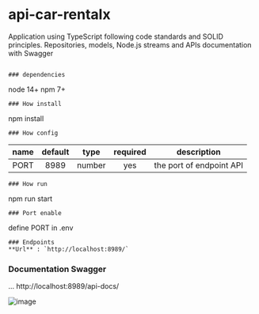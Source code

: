 # api-car-rentalx

Application using TypeScript following code standards and SOLID principles. Repositories, models, Node.js streams and APIs documentation with Swagger

```

### dependencies 
```
node 14+
npm 7+
```
### How install
```
npm install
```
### How config 
```
|      name      | default |  type  | required |                            description                            |
| :------------: | :-----: | :----: | :------: | :---------------------------------------------------------------: |
|      PORT      |  8989   | number |   yes    |                     the port of endpoint API                      |


```
### How run
```
npm run start
```
### Port enable
```
define PORT in .env
```
### Endpoints
**Url** : `http://localhost:8989/`
```

### Documentation Swagger
...
http://localhost:8989/api-docs/

![image](https://user-images.githubusercontent.com/23345809/150346590-eb29a3aa-0189-4bae-afeb-7eb963a636ca.png)

